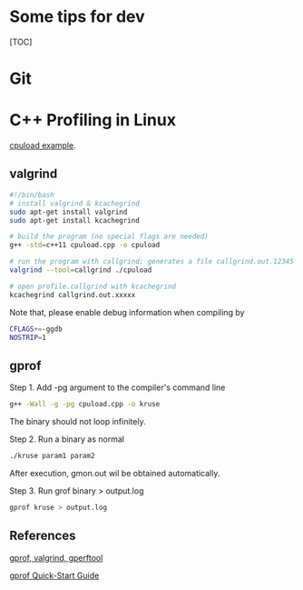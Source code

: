 # Some tips for dev

[TOC]

# Git



# C++ Profiling in Linux

[cpuload example](https://github.com/gklingler/cpuProfilingDemo/blob/master/cpuload.cpp).

## valgrind

```bash
#!/bin/bash
# install valgrind & kcachegrind
sudo apt-get install valgrind
sudo apt-get install kcachegrind

# build the program (no special flags are needed)
g++ -std=c++11 cpuload.cpp -o cpuload

# run the program with callgrind; generates a file callgrind.out.12345 that can be viewed with kcachegrind
valgrind --tool=callgrind ./cpuload

# open profile.callgrind with kcachegrind
kcachegrind callgrind.out.xxxxx
```

Note that, please enable debug information when compiling by

```bash
CFLAGS+=-ggdb
NOSTRIP=1
```

  

## gprof

Step 1. Add -pg argument to the compiler's command line

```bash
g++ -Wall -g -pg cpuload.cpp -o kruse
```

The binary should not loop infinitely. 

Step 2. Run a binary as normal

```bash
./kruse param1 param2
```

After execution, gmon.out wil be obtained automatically.

Step 3. Run grof binary > output.log

```bash
gprof kruse > output.log
```

 

## References

[gprof, valgrind, gperftool](http://gernotklingler.com/blog/gprof-valgrind-gperftools-evaluation-tools-application-level-cpu-profiling-linux/)

[gprof Quick-Start Guide](https://web.eecs.umich.edu/~sugih/pointers/gprof_quick.html)

